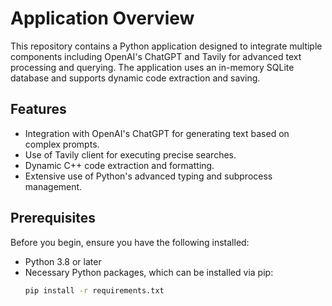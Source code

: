 # Application Overview

This repository contains a Python application designed to integrate 
multiple components including OpenAI's ChatGPT and Tavily for advanced 
text processing and querying. The application uses an in-memory SQLite 
database and supports dynamic code extraction and saving.

## Features

- Integration with OpenAI's ChatGPT for generating text based on complex 
prompts.
- Use of Tavily client for executing precise searches.
- Dynamic C++ code extraction and formatting.
- Extensive use of Python's advanced typing and subprocess management.

## Prerequisites

Before you begin, ensure you have the following installed:
- Python 3.8 or later
- Necessary Python packages, which can be installed via pip:
  ```bash
  pip install -r requirements.txt

